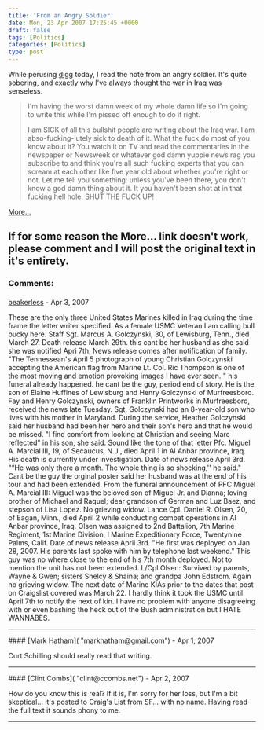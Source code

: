 ```yaml
---
title: 'From an Angry Soldier'
date: Mon, 23 Apr 2007 17:25:45 +0000
draft: false
tags: [Politics]
categories: [Politics]
type: post
---
```


While perusing [digg](http://www.digg.com) today, I read the note from an angry soldier. It's quite sobering, and exactly why I've always thought the war in Iraq was senseless.

> I'm having the worst damn week of my whole damn life so I'm going to write this while I'm pissed off enough to do it right.
> 
> I am SICK of all this bullshit people are writing about the Iraq war. I am abso-fucking-lutely sick to death of it. What the fuck do most of you know about it? You watch it on TV and read the commentaries in the newspaper or Newsweek or whatever god damn yuppie news rag you subscribe to and think you're all such fucking experts that you can scream at each other like five year old about whether you're right or not. Let me tell you something: unless you've been there, you don't know a god damn thing about it. It you haven't been shot at in that fucking hell hole, SHUT THE FUCK UP!

[More...](http://www.craigslist.org/about/best/sfo/309485032.html)

If for some reason the More... link doesn't work, please comment and I will post the original text in it's entirety.
---
### Comments:
#### 
[beakerless]( "beakerless@hotmail.com") - <time datetime="2007-04-25 20:52:33">Apr 3, 2007</time>

These are the only three United States Marines killed in Iraq during the time frame the letter writer specified. As a female USMC Veteran I am calling bull pucky here. Staff Sgt. Marcus A. Golczynski, 30, of Lewisburg, Tenn., died March 27. Death release March 29th. this cant be her husband as she said she was notified Apri 7th. News release comes after notification of family. "The Tennessean's April 5 photograph of young Christian Golczynski accepting the American flag from Marine Lt. Col. Ric Thompson is one of the most moving and emotion provoking images I have ever seen. " his funeral already happened. he cant be the guy, period end of story. He is the son of Elaine Huffines of Lewisburg and Henry Golczynski of Murfreesboro. Fay and Henry Golczynski, owners of Franklin Printworks in Murfreesboro, received the news late Tuesday. Sgt. Golczynski had an 8-year-old son who lives with his mother in Maryland. During the service, Heather Golczynski said her husband had been her hero and their son's hero and that he would be missed. "I find comfort from looking at Christian and seeing Marc reflected" in his son, she said. Sound like the tone of that letter Pfc. Miguel A. Marcial III, 19, of Secaucus, N.J., died April 1 in Al Anbar province, Iraq. His death is currently under investigation. Date of news release April 3rd. "“He was only there a month. The whole thing is so shocking,'' he said." Cant be the guy the orginal poster said her husband was at the end of his tour and had been extended. From the funeral announcement of PFC Miguel A. Marcial III: Miguel was the beloved son of Miguel Jr. and Dianna; loving brother of Michael and Raquel; dear grandson of German and Luz Baez, and stepson of Lisa Lopez. No grieving widow. Lance Cpl. Daniel R. Olsen, 20, of Eagan, Minn., died April 2 while conducting combat operations in Al Anbar province, Iraq. Olsen was assigned to 2nd Battalion, 7th Marine Regiment, 1st Marine Division, I Marine Expeditionary Force, Twentynine Palms, Calif. Date of news release April 3rd. "He first was deployed on Jan. 28, 2007. His parents last spoke with him by telephone last weekend." This guy was no where close to the end of his 7th month deployed. Not to mention the unit has not been extended. L/Cpl Olsen: Survived by parents, Wayne & Gwen; sisters Shelcy & Shaina; and grandpa John Edstrom. Again no grieving widow. The next date of Marine KIAs prior to the dates that post on Craigslist covered was March 22. I hardly think it took the USMC until April 7th to notify the next of kin. I have no problem with anyone disagreeing with or even bashing the heck out of the Bush administration but I HATE WANNABES.
<hr />
#### 
[Mark Hatham]( "markhatham@gmail.com") - <time datetime="2007-04-23 19:29:01">Apr 1, 2007</time>

Curt Schilling should really read that writing.
<hr />
#### 
[Clint Combs]( "clint@ccombs.net") - <time datetime="2007-04-24 10:34:50">Apr 2, 2007</time>

How do you know this is real? If it is, I'm sorry for her loss, but I'm a bit skeptical... it's posted to Craig's List from SF... with no name. Having read the full text it sounds phony to me.
<hr />
